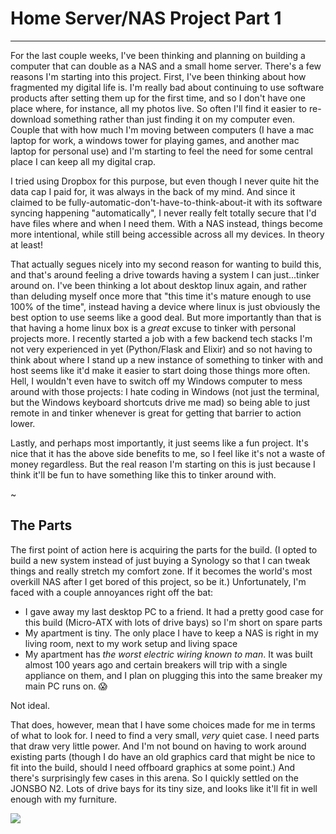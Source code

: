 # Home Server/NAS Project Part 1

---

For the last couple weeks, I've been thinking and planning on building a computer that can double as a NAS and a small home server.
There's a few reasons I'm starting into this project. First, I've been thinking about how fragmented my digital life is.
I'm really bad about continuing to use software products after setting them up for the first time, and so I don't have one
place where, for instance, all my photos live. So often I'll find it easier to re-download something rather than just finding it on my computer even.
Couple that with how much I'm moving between computers (I have a mac laptop for work, a windows tower for playing games, and another mac laptop for personal use) and
I'm starting to feel the need for some central place I can keep all my digital crap.

I tried using Dropbox for this purpose, but even though I never quite hit the data cap I paid for, it was always in the back of my mind. And since it claimed to be
fully-automatic-don't-have-to-think-about-it with its software syncing happening "automatically", I never really felt totally secure that I'd have files where and
when I need them. With a NAS instead, things become more intentional, while still being accessible across all my devices. In theory at least!

That actually segues nicely into my second reason for wanting to build this, and that's around feeling a drive towards having a system I can just...tinker around on.
I've been thinking a lot about desktop linux again, and rather than deluding myself once more that "this time it's mature enough to use 100% of the time", instead having
a device where linux is just obviously the best option to use seems like a good deal. But more importantly than that is that having a home linux box is a _great_ excuse
to tinker with personal projects more. I recently started a job with a few backend tech stacks I'm not very experienced in yet (Python/Flask and Elixir) and so not
having to think about where I stand up a new instance of something to tinker with and host seems like it'd make it easier to start doing those things more often. Hell,
I wouldn't even have to switch off my Windows computer to mess around with those projects: I hate coding in Windows (not just the terminal, but the Windows keyboard shortcuts
drive me mad) so being able to just remote in and tinker whenever is great for getting that barrier to action lower.

Lastly, and perhaps most importantly, it just seems like a fun project. It's nice that it has the above side benefits to me, so I feel like it's not a waste of money regardless.
But the real reason I'm starting on this is just because I think it'll be fun to have something like this to tinker around with.

~

## The Parts

The first point of action here is acquiring the parts for the build. (I opted to build a new system instead of just buying a Synology so that I can tweak things
and really stretch my comfort zone. If it becomes the world's most overkill NAS after I get bored of this project, so be it.) Unfortunately, I'm faced with a couple annoyances
right off the bat:

- I gave away my last desktop PC to a friend. It had a pretty good case for this build (Micro-ATX with lots of drive bays) so I'm short on spare parts
- My apartment is tiny. The only place I have to keep a NAS is right in my living room, next to my work setup and living space
- My apartment has _the worst electric wiring known to man_. It was built almost 100 years ago and certain breakers will trip with a single appliance on them, and I plan on plugging this into the same breaker my main PC runs on. 😱

Not ideal.

That does, however, mean that I have some choices made for me in terms of what to look for. I need to find a very small, _very_ quiet case. I need parts that draw very little power. And I'm not bound on having to work around existing parts (though I do have an old graphics card that might be nice to fit into the build, should I need offboard graphics at some point.) And there's surprisingly few cases in this arena. So I quickly settled on the JONSBO N2. Lots of drive bays for its tiny size, and looks like it'll fit in well enough with my furniture.

![](http://localhost:5173/public/blog_posts/assets/jonsbo-n2.png)
